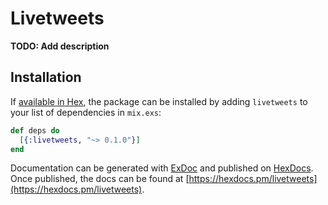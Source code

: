 # Livetweets

**TODO: Add description**

## Installation

If [available in Hex](https://hex.pm/docs/publish), the package can be installed
by adding `livetweets` to your list of dependencies in `mix.exs`:

```elixir
def deps do
  [{:livetweets, "~> 0.1.0"}]
end
```

Documentation can be generated with [ExDoc](https://github.com/elixir-lang/ex_doc)
and published on [HexDocs](https://hexdocs.pm). Once published, the docs can
be found at [https://hexdocs.pm/livetweets](https://hexdocs.pm/livetweets).

